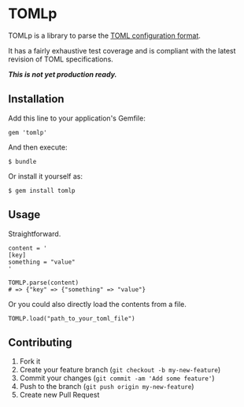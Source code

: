# TOMLp

TOMLp is a library to parse the [TOML configuration format](https://github.com/mojombo/toml).

It has a fairly exhaustive test coverage and is compliant with the latest revision of TOML specifications.

_**This is not yet production ready.**_

## Installation

Add this line to your application's Gemfile:

    gem 'tomlp'

And then execute:

    $ bundle

Or install it yourself as:

    $ gem install tomlp

## Usage

Straightforward.

    content = '
    [key]
    something = "value"
    '

    TOMLP.parse(content)
    # => {"key" => {"something" => "value"}

Or you could also directly load the contents from a file.

    TOMLP.load("path_to_your_toml_file")

## Contributing

1. Fork it
2. Create your feature branch (`git checkout -b my-new-feature`)
3. Commit your changes (`git commit -am 'Add some feature'`)
4. Push to the branch (`git push origin my-new-feature`)
5. Create new Pull Request
